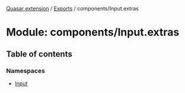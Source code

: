 [Quasar extension](../index.md) / [Exports](../modules.md) / components/Input.extras

# Module: components/Input.extras

## Table of contents

### Namespaces

- [Input](components_Input_extras.Input.md)
